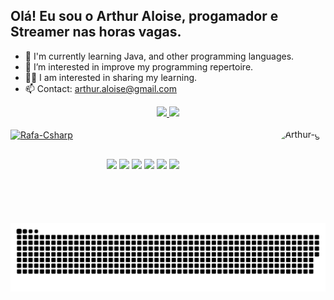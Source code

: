 ## Olá! Eu sou o Arthur Aloise, progamador e Streamer nas horas vagas.
- 🌱 I'm currently learning Java, and other programming languages.
- 👀 I’m interested in improve my programming repertoire.
- 🧙‍♂️ I am interested in sharing my learning.
- 📫 Contact: arthur.aloise@gmail.com

<div align="center">
<a href="https://github.com/ArthurAloise">
<img height="180em" src="https://github-readme-stats.vercel.app/api?username=ArthurAloise&show_icons=true&theme=neon&include_all_commits=true&count_private=true"/>
<img height="180em" src="https://github-readme-stats.vercel.app/api/top-langs/?username=ArthurAloise&layout=compact&langs_count=7&theme=dark"/> 
</div>

<div 
style="display: inline_block"><br>
<img align="center" alt="Rafa-Csharp" height="40" width="50" src="https://cdn.jsdelivr.net/gh/devicons/devicon/icons/java/java-original.svg" />
<img align="right" alt="Arthur-gif" height="150" style="border-radius:50px;" src="https://media.discordapp.net/attachments/940355879583232034/1011845995073638491/the-mandalorian-baby-yoda-king-gildan-alyssa-x-kotai-transparent.png?width=511&height=546">
</div>

##

<div align="center">
<a href="https://www.youtube.com/channel/UCkUdmDCDUym6zwzlV6Flssw" target="_blank"><img src="https://img.shields.io/badge/YouTube-FF0000?style=for-the-badge&logo=youtube&logoColor=white" target="_blank"></a>
<a href="https://www.instagram.com/arthuraloise" target="_blank"><img src="https://img.shields.io/badge/-Instagram-%23E4405F?style=for-the-badge&logo=instagram&logoColor=white" target="_blank"></a>
<a href="https://www.twitch.tv/arthuraloise" target="_blank"><img src="https://img.shields.io/badge/Twitch-9146FF?style=for-the-badge&logo=twitch&logoColor=white" target="_blank"></a>
<a href="https://discord.gg/q3t9xsyu2P" target="_blank"><img src="https://img.shields.io/badge/Discord-7289DA?style=for-the-badge&logo=discord&logoColor=white" target="_blank"></a> 
<a href="https://www.linkedin.com/in/arthur-loureiro-aloise-6b58b1188" target="_blank"><img src="https://img.shields.io/badge/-LinkedIn-%230077B5?style=for-the-badge&logo=linkedin&logoColor=white" target="_blank"></a> 
<a href="https://linktr.ee/arthuraloise" target="_blank"><img src="https://img.shields.io/badge/linktree-39E09B?style=for-the-badge&logo=linktree&logoColor=white" target="_blank"></a>
</div>

![snake gif](https://github.com/ArthurAloise/ArthurAloise/blob/output/github-contribution-grid-snake.svg)
